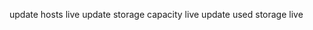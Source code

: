 <!-- update stats live. -->
update hosts live
update storage capacity live
update used storage live
<!-- Mailchimp integration. -->
<!-- Marketcap - add toFixed(1 -->
<!-- Standardize Stats Fonts -->
<!-- Remove top border from nav -->
<!-- Put resources dropdown at the top -->
<!-- Shrink da team page -->
<!-- Investors - Slider Component -->
<!-- Shrink down quote section -->
<!-- Technology Page -->
<!-- Get Siacoin -->
